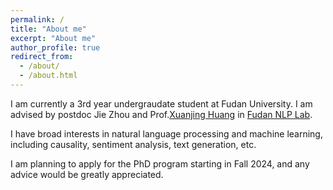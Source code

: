 ```yaml
---
permalink: /
title: "About me"
excerpt: "About me"
author_profile: true
redirect_from: 
  - /about/
  - /about.html
---
```


I am currently a 3rd year undergraudate student at Fudan University. I am advised by postdoc Jie Zhou and Prof.[Xuanjing Huang](https://xuanjing-huang.github.io/) in [Fudan NLP Lab](https://nlp.fudan.edu.cn/).
                
I have broad interests in natural language processing and machine learning, including causality, sentiment analysis, text generation, etc.
                
I am planning to apply for the PhD program starting in Fall 2024, and any advice would be greatly appreciated.